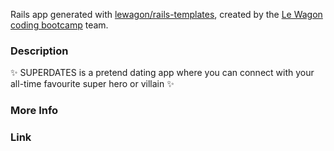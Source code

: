 Rails app generated with [lewagon/rails-templates](https://github.com/lewagon/rails-templates), created by the [Le Wagon coding bootcamp](https://www.lewagon.com) team.


### Description

✨ SUPERDATES is a pretend dating app where you can connect with your all-time favourite super hero or villain ✨

### More Info

### Link
